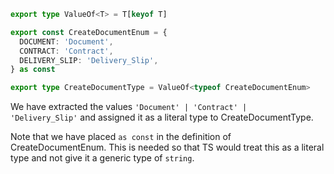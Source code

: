 ```ts
export type ValueOf<T> = T[keyof T]

export const CreateDocumentEnum = {
  DOCUMENT: 'Document',
  CONTRACT: 'Contract',
  DELIVERY_SLIP: 'Delivery_Slip',
} as const

export type CreateDocumentType = ValueOf<typeof CreateDocumentEnum>
```
We have extracted the values `'Document' | 'Contract' | 'Delivery_Slip'` and assigned it as a literal type to CreateDocumentType.

Note that we have placed `as const` in the definition of CreateDocumentEnum. This is needed so that TS would treat this as a literal type and not give it a generic type of `string`.